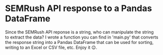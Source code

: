 # SEMRush API response to a Pandas DataFrame
Since the SEMRush API reponse is a string, who can manipulate the string to extract the data?
I wrote a function you can find in 'main.py' that converts the response string into a Pandas DataFrame that can be used for sorting, writing to an Excel or CSV file, etc.
Enjoy it 😉.
